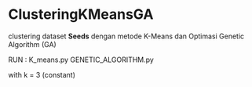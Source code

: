 # ClusteringKMeansGA
clustering dataset <b>Seeds</b> dengan metode K-Means dan Optimasi Genetic Algorithm (GA)

RUN :
K_means.py
GENETIC_ALGORITHM.py

with k = 3 (constant)